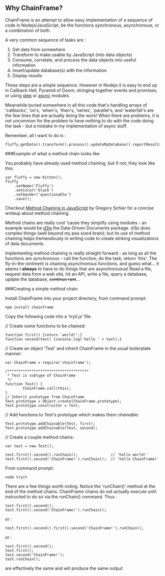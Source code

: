 ## Why ChainFrame?
ChainFrame is an attempt to allow easy implementation of a sequence of code in Nodejs/JavaScript,
be the functions synchronous, asynchronous, or a combination of both.

A very common sequence of tasks are :

1. Get data from somewhere
2. Transform to make usable by JavaScript (into data objects)
3. Consume, correlate, and process the data objects into useful information
4. Insert/update database(s) with the information
5. Display results

These steps are a simple sequence.  However in Nodejs it is easy to end up in Callback Hell, Pyramid of Doom;
stringing together events and promises; or using [step](https://www.npmjs.com/package/step) or
[async](https://www.npmjs.com/package/async) modules.

Meanwhile buried somewhere in all this code that's handling arrays of 'callbacks', 'on's, 'when's, 'then's, 'series',
'parallel's, and 'waterfall's are the few lines that are actually doing the work!
When there are problems, it is not uncommon for the problem to have nothing to do with the code doing the
task - but a mistake in my implementation of async stuff.

Remember, all I want to do is :

    fluffy.getData().transform().process().updateMyDatabase().reportResults();

###Example of what a method chain looks like

You probably have already used method chaining, but if not, they look like this:

    var fluffy = new Kitten();
    fluffy
        .setName('Fluffy')
        .setColor('black')
        .setGender('questionable')
        .save();

Checkout [Method Chaining in JavaScript](http://schier.co/blog/2013/11/14/method-chaining-in-javascript.html) by Gregory Schier for a concise writeup about method chaining.

Method chains are really cool 'cause they simplify using modules - an example would be [d3js](http://d3js.org/) the Data-Driven Documents package. d3js does complex things (well beyond my pea sized brain); but its use of method chaining helps tremendously in writing code to create striking visualizations of data documents.

Implementing method chaining is really straight forward - as long as all the functions are _synchronous_ - call the function, do the task, return 'this'. The fly-in-the-ointment is chaining _asynchronous_ functions, and guess what... it seems I **always** to have to do things that are asynchronuous!  Read a file, request data from a web site, hit an API, write a file, query a database, update the database, ~~continue rant~~... 

###Creating a simple method chain

Install ChainFrame into your project directory, from command prompt:

    npm install chainframe

Copy the following code into a 'tryit.js' file.

// Create some functions to be chained:

    function first() {return 'world!';}
    function second(text) {console.log('hello ' + text);}
    
// Create an object 'Test' and inherit ChainFrame in the usual boilerplate manner:
 
    var ChainFrame = require('chainframe');

    /*************************************
     * Test is subtype of ChainFrame
     */
    function Test() {
            ChainFrame.call(this);
    }
    // Inherit prototype from ChainFrame
    Test.prototype = Object.create(ChainFrame.prototype);
    Test.prototype.constructor = Test;

// Add functions to Test's prototype which makes them _chainable_:

    Test.prototype.addChainable(Test, first);
    Test.prototype.addChainable(Test, second);

// Create a couple method chains:

    var test = new Test();
    
    test.first().second().runChain();               // 'hello world!'
    test.first().second('ChainFrame!').runChain();  // 'hello ChainFrame!'

From command prompt:

    node tryit

There are a few things worth noting. Notice the 'runChain()' method at the end of the method chains. ChainFrame chains do not actually execute until instructed to do so via the runChain() command. Thus :

    test.first().second();
    test.first().second('ChainFrame!').runChain();

or :

    test.first().second().first().second('ChainFrame!').runChain();

or :

    test.first().second();
    test.first();
    test.second('ChainFrame!');
    test.runChain();

are effectively the same and will produce the same output
